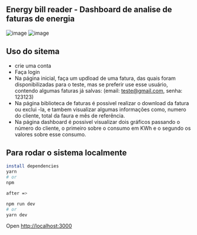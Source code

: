 

## Energy bill reader - Dashboard de analise de faturas de energia

![image](https://github.com/alexandre-oliveira-dev/energyBillReader_web/assets/125042006/6995349e-e744-402b-a756-9f63c667e6d4)
![image](https://github.com/alexandre-oliveira-dev/energyBillReader_web/assets/125042006/b5e2824e-3fd3-4253-9127-c57f66e68196)


## Uso do sitema

- crie uma conta
- Faça login
- Na página inicial, faça um updload de uma fatura, das quais foram disponibilizadas para o teste, mas se preferir use esse usuário, contendo algumas faturas já salvas: (email: teste@gmail.com, senha: 123123)
- Na página biblioteca de faturas é possivel realizar o download da fatura ou exclui -la, e tambem visualizar algumas informações como, numero do cliente, total da faura e mês de referência.
- Na página dashboard é possivel visualizar dois gráficos passando o número do cliente, o primeiro sobre o consumo em KWh e o segundo os valores sobre esse consumo.



## Para rodar o sistema localmente

```bash
install dependencies
yarn
# or
npm

after =>

npm run dev
# or
yarn dev
```

Open [http://localhost:3000](http://localhost:3000)

